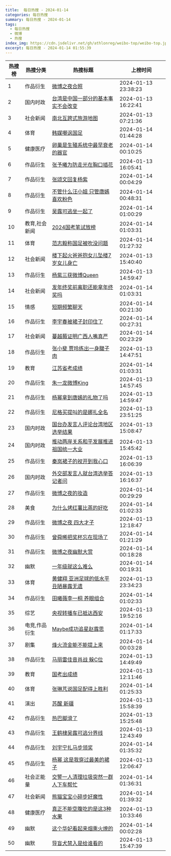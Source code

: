 ```yaml
---
title:  每日热搜 - 2024-01-14
categories: 每日热搜
summary: 每日热搜 - 2024-01-14
tags:
  - 每日热搜
  - 微博
  - 热搜
index_img: https://cdn.jsdelivr.net/gh/athlonreg/weibo-top/weibo-top.jpeg
excerpt: 每日热搜 - 2024-01-14 01:55:39
---
```


| 热搜榜 | 热搜分类 | 热搜标题 | 上榜时间 |
| --- | --- | --- | --- |
| 1 | 作品衍生 | [微博之夜合照](https://s.weibo.com/weibo%3Fq%3D%2523%E5%BE%AE%E5%8D%9A%E4%B9%8B%E5%A4%9C%E5%90%88%E7%85%A7%2523) | 2024-01-13 23:38:23 | 
| 2 | 国内时政 | [台湾是中国一部分的基本事实不会改变](https://s.weibo.com/weibo%3Fq%3D%2523%E5%8F%B0%E6%B9%BE%E6%98%AF%E4%B8%AD%E5%9B%BD%E4%B8%80%E9%83%A8%E5%88%86%E7%9A%84%E5%9F%BA%E6%9C%AC%E4%BA%8B%E5%AE%9E%E4%B8%8D%E4%BC%9A%E6%94%B9%E5%8F%98%2523) | 2024-01-13 16:22:41 | 
| 3 | 社会新闻 | [南北互跨式旅游地图](https://s.weibo.com/weibo%3Fq%3D%2523%E5%8D%97%E5%8C%97%E4%BA%92%E8%B7%A8%E5%BC%8F%E6%97%85%E6%B8%B8%E5%9C%B0%E5%9B%BE%2523) | 2024-01-13 07:21:36 | 
| 4 | 体育 | [韩媒嘲讽国足](https://s.weibo.com/weibo%3Fq%3D%2523%E9%9F%A9%E5%AA%92%E5%98%B2%E8%AE%BD%E5%9B%BD%E8%B6%B3%2523) | 2024-01-14 01:44:28 | 
| 5 | 健康医疗 | [卵巢是生殖系统中最早衰老的器官](https://s.weibo.com/weibo%3Fq%3D%2523%E5%8D%B5%E5%B7%A2%E6%98%AF%E7%94%9F%E6%AE%96%E7%B3%BB%E7%BB%9F%E4%B8%AD%E6%9C%80%E6%97%A9%E8%A1%B0%E8%80%81%E7%9A%84%E5%99%A8%E5%AE%98%2523) | 2024-01-14 00:10:25 | 
| 6 | 作品衍生 | [张予曦为防走光在胸口插花](https://s.weibo.com/weibo%3Fq%3D%2523%E5%BC%A0%E4%BA%88%E6%9B%A6%E4%B8%BA%E9%98%B2%E8%B5%B0%E5%85%89%E5%9C%A8%E8%83%B8%E5%8F%A3%E6%8F%92%E8%8A%B1%2523) | 2024-01-13 16:05:41 | 
| 7 | 作品衍生 | [张颂文回复杨紫](https://s.weibo.com/weibo%3Fq%3D%2523%E5%BC%A0%E9%A2%82%E6%96%87%E5%9B%9E%E5%A4%8D%E6%9D%A8%E7%B4%AB%2523) | 2024-01-14 00:04:29 | 
| 8 | 作品衍生 | [不管什么汪小姐 只管唐嫣喜欢粉色](https://s.weibo.com/weibo%3Fq%3D%2523%E4%B8%8D%E7%AE%A1%E4%BB%80%E4%B9%88%E6%B1%AA%E5%B0%8F%E5%A7%90%20%E5%8F%AA%E7%AE%A1%E5%94%90%E5%AB%A3%E5%96%9C%E6%AC%A2%E7%B2%89%E8%89%B2%2523) | 2024-01-14 00:48:31 | 
| 9 | 作品衍生 | [吴露可逃坐一起了](https://s.weibo.com/weibo%3Fq%3D%2523%E5%90%B4%E9%9C%B2%E5%8F%AF%E9%80%83%E5%9D%90%E4%B8%80%E8%B5%B7%E4%BA%86%2523) | 2024-01-14 01:00:29 | 
| 10 | 教育,社会新闻 | [2024国考笔试放榜](https://s.weibo.com/weibo%3Fq%3D%25232024%E5%9B%BD%E8%80%83%E7%AC%94%E8%AF%95%E6%94%BE%E6%A6%9C%2523) | 2024-01-14 01:03:31 | 
| 11 | 体育 | [范志毅称国足被吹没问题](https://s.weibo.com/weibo%3Fq%3D%2523%E8%8C%83%E5%BF%97%E6%AF%85%E7%A7%B0%E5%9B%BD%E8%B6%B3%E8%A2%AB%E5%90%B9%E6%B2%A1%E9%97%AE%E9%A2%98%2523) | 2024-01-14 01:27:32 | 
| 12 | 社会新闻 | [楼下起火爸爸抱女儿坠楼7岁女儿身亡](https://s.weibo.com/weibo%3Fq%3D%2523%E6%A5%BC%E4%B8%8B%E8%B5%B7%E7%81%AB%E7%88%B8%E7%88%B8%E6%8A%B1%E5%A5%B3%E5%84%BF%E5%9D%A0%E6%A5%BC7%E5%B2%81%E5%A5%B3%E5%84%BF%E8%BA%AB%E4%BA%A1%2523) | 2024-01-13 15:40:40 | 
| 13 | 作品衍生 | [杨紫三获微博Queen](https://s.weibo.com/weibo%3Fq%3D%2523%E6%9D%A8%E7%B4%AB%E4%B8%89%E8%8E%B7%E5%BE%AE%E5%8D%9AQueen%2523) | 2024-01-13 14:59:47 | 
| 14 | 社会新闻 | [发年终奖前离职还能拿年终奖吗](https://s.weibo.com/weibo%3Fq%3D%2523%E5%8F%91%E5%B9%B4%E7%BB%88%E5%A5%96%E5%89%8D%E7%A6%BB%E8%81%8C%E8%BF%98%E8%83%BD%E6%8B%BF%E5%B9%B4%E7%BB%88%E5%A5%96%E5%90%97%2523) | 2024-01-14 01:03:31 | 
| 15 | 情感 | [短期频繁聊天](https://s.weibo.com/weibo%3Fq%3D%2523%E7%9F%AD%E6%9C%9F%E9%A2%91%E7%B9%81%E8%81%8A%E5%A4%A9%2523) | 2024-01-14 00:21:30 | 
| 16 | 作品衍生 | [李宇春被裙子封印住了](https://s.weibo.com/weibo%3Fq%3D%2523%E6%9D%8E%E5%AE%87%E6%98%A5%E8%A2%AB%E8%A3%99%E5%AD%90%E5%B0%81%E5%8D%B0%E4%BD%8F%E4%BA%86%2523) | 2024-01-14 00:27:31 | 
| 17 | 社会新闻 | [蔓越莓证明广西人嘴真严](https://s.weibo.com/weibo%3Fq%3D%2523%E8%94%93%E8%B6%8A%E8%8E%93%E8%AF%81%E6%98%8E%E5%B9%BF%E8%A5%BF%E4%BA%BA%E5%98%B4%E7%9C%9F%E4%B8%A5%2523) | 2024-01-14 00:23:29 | 
| 18 | 作品衍生 | [张小斐 贾玲练出一身腱子肉](https://s.weibo.com/weibo%3Fq%3D%2523%E5%BC%A0%E5%B0%8F%E6%96%90%20%E8%B4%BE%E7%8E%B2%E7%BB%83%E5%87%BA%E4%B8%80%E8%BA%AB%E8%85%B1%E5%AD%90%E8%82%89%2523) | 2024-01-13 14:47:51 | 
| 19 | 教育 | [江苏省考成绩](https://s.weibo.com/weibo%3Fq%3D%2523%E6%B1%9F%E8%8B%8F%E7%9C%81%E8%80%83%E6%88%90%E7%BB%A9%2523) | 2024-01-14 01:03:31 | 
| 20 | 作品衍生 | [朱一龙微博King](https://s.weibo.com/weibo%3Fq%3D%2523%E6%9C%B1%E4%B8%80%E9%BE%99%E5%BE%AE%E5%8D%9AKing%2523) | 2024-01-13 14:57:45 | 
| 21 | 作品衍生 | [杨幂拿到唐嫣的礼物了吗](https://s.weibo.com/weibo%3Fq%3D%2523%E6%9D%A8%E5%B9%82%E6%8B%BF%E5%88%B0%E5%94%90%E5%AB%A3%E7%9A%84%E7%A4%BC%E7%89%A9%E4%BA%86%E5%90%97%2523) | 2024-01-13 14:59:47 | 
| 22 | 作品衍生 | [尼格买提叫的是娜扎全名](https://s.weibo.com/weibo%3Fq%3D%2523%E5%B0%BC%E6%A0%BC%E4%B9%B0%E6%8F%90%E5%8F%AB%E7%9A%84%E6%98%AF%E5%A8%9C%E6%89%8E%E5%85%A8%E5%90%8D%2523) | 2024-01-13 23:51:25 | 
| 23 | 国内时政 | [国台办发言人评论台湾地区选举结果](https://s.weibo.com/weibo%3Fq%3D%2523%E5%9B%BD%E5%8F%B0%E5%8A%9E%E5%8F%91%E8%A8%80%E4%BA%BA%E8%AF%84%E8%AE%BA%E5%8F%B0%E6%B9%BE%E5%9C%B0%E5%8C%BA%E9%80%89%E4%B8%BE%E7%BB%93%E6%9E%9C%2523) | 2024-01-13 15:08:47 | 
| 24 | 国内时政 | [推动两岸关系和平发展推进祖国统一大业](https://s.weibo.com/weibo%3Fq%3D%2523%E6%8E%A8%E5%8A%A8%E4%B8%A4%E5%B2%B8%E5%85%B3%E7%B3%BB%E5%92%8C%E5%B9%B3%E5%8F%91%E5%B1%95%E6%8E%A8%E8%BF%9B%E7%A5%96%E5%9B%BD%E7%BB%9F%E4%B8%80%E5%A4%A7%E4%B8%9A%2523) | 2024-01-13 15:45:42 | 
| 25 | 作品衍生 | [秦岚裙子的衩开到我心口](https://s.weibo.com/weibo%3Fq%3D%2523%E7%A7%A6%E5%B2%9A%E8%A3%99%E5%AD%90%E7%9A%84%E8%A1%A9%E5%BC%80%E5%88%B0%E6%88%91%E5%BF%83%E5%8F%A3%2523) | 2024-01-13 16:06:39 | 
| 26 | 国内时政 | [外交部发言人就台湾选举答记者问](https://s.weibo.com/weibo%3Fq%3D%2523%E5%A4%96%E4%BA%A4%E9%83%A8%E5%8F%91%E8%A8%80%E4%BA%BA%E5%B0%B1%E5%8F%B0%E6%B9%BE%E9%80%89%E4%B8%BE%E7%AD%94%E8%AE%B0%E8%80%85%E9%97%AE%2523) | 2024-01-13 16:16:37 | 
| 27 | 作品衍生 | [微博之夜的妆造](https://s.weibo.com/weibo%3Fq%3D%2523%E5%BE%AE%E5%8D%9A%E4%B9%8B%E5%A4%9C%E7%9A%84%E5%A6%86%E9%80%A0%2523) | 2024-01-14 00:29:29 | 
| 28 | 美食 | [为什么烤红薯比蒸的好吃](https://s.weibo.com/weibo%3Fq%3D%2523%E4%B8%BA%E4%BB%80%E4%B9%88%E7%83%A4%E7%BA%A2%E8%96%AF%E6%AF%94%E8%92%B8%E7%9A%84%E5%A5%BD%E5%90%83%2523) | 2024-01-14 01:02:33 | 
| 29 | 作品衍生 | [微博之夜 四大才子](https://s.weibo.com/weibo%3Fq%3D%2523%E5%BE%AE%E5%8D%9A%E4%B9%8B%E5%A4%9C%20%E5%9B%9B%E5%A4%A7%E6%89%8D%E5%AD%90%2523) | 2024-01-13 12:18:47 | 
| 30 | 作品衍生 | [曾舜晞把奖杯忘在现场了](https://s.weibo.com/weibo%3Fq%3D%2523%E6%9B%BE%E8%88%9C%E6%99%9E%E6%8A%8A%E5%A5%96%E6%9D%AF%E5%BF%98%E5%9C%A8%E7%8E%B0%E5%9C%BA%E4%BA%86%2523) | 2024-01-14 01:21:29 | 
| 31 | 作品衍生 | [微博之夜幽默大赏](https://s.weibo.com/weibo%3Fq%3D%2523%E5%BE%AE%E5%8D%9A%E4%B9%8B%E5%A4%9C%E5%B9%BD%E9%BB%98%E5%A4%A7%E8%B5%8F%2523) | 2024-01-14 00:18:28 | 
| 32 | 幽默 | [一年级就这么难么](https://s.weibo.com/weibo%3Fq%3D%2523%E4%B8%80%E5%B9%B4%E7%BA%A7%E5%B0%B1%E8%BF%99%E4%B9%88%E9%9A%BE%E4%B9%88%2523) | 2024-01-14 00:19:31 | 
| 33 | 体育 | [黄健翔 亚洲足球的低水平丑陋暴露无遗](https://s.weibo.com/weibo%3Fq%3D%2523%E9%BB%84%E5%81%A5%E7%BF%94%20%E4%BA%9A%E6%B4%B2%E8%B6%B3%E7%90%83%E7%9A%84%E4%BD%8E%E6%B0%B4%E5%B9%B3%E4%B8%91%E9%99%8B%E6%9A%B4%E9%9C%B2%E6%97%A0%E9%81%97%2523) | 2024-01-13 23:34:23 | 
| 34 | 作品衍生 | [田曦薇李一桐 养眼组合](https://s.weibo.com/weibo%3Fq%3D%2523%E7%94%B0%E6%9B%A6%E8%96%87%E6%9D%8E%E4%B8%80%E6%A1%90%20%E5%85%BB%E7%9C%BC%E7%BB%84%E5%90%88%2523) | 2024-01-14 01:02:33 | 
| 35 | 综艺 | [央视转播车已抵达西安](https://s.weibo.com/weibo%3Fq%3D%2523%E5%A4%AE%E8%A7%86%E8%BD%AC%E6%92%AD%E8%BD%A6%E5%B7%B2%E6%8A%B5%E8%BE%BE%E8%A5%BF%E5%AE%89%2523) | 2024-01-13 19:52:16 | 
| 36 | 电竞,作品衍生 | [Maybe成功追星赵露思](https://s.weibo.com/weibo%3Fq%3D%2523Maybe%E6%88%90%E5%8A%9F%E8%BF%BD%E6%98%9F%E8%B5%B5%E9%9C%B2%E6%80%9D%2523) | 2024-01-14 01:17:33 | 
| 37 | 剧集 | [烽火流金能不能提上来](https://s.weibo.com/weibo%3Fq%3D%2523%E7%83%BD%E7%81%AB%E6%B5%81%E9%87%91%E8%83%BD%E4%B8%8D%E8%83%BD%E6%8F%90%E4%B8%8A%E6%9D%A5%2523) | 2024-01-14 00:03:28 | 
| 38 | 作品衍生 | [马丽雷佳音肖战 躲C位](https://s.weibo.com/weibo%3Fq%3D%2523%E9%A9%AC%E4%B8%BD%E9%9B%B7%E4%BD%B3%E9%9F%B3%E8%82%96%E6%88%98%20%E8%BA%B2C%E4%BD%8D%2523) | 2024-01-13 14:49:49 | 
| 39 | 教育 | [国考出成绩](https://s.weibo.com/weibo%3Fq%3D%2523%E5%9B%BD%E8%80%83%E5%87%BA%E6%88%90%E7%BB%A9%2523) | 2024-01-13 12:11:46 | 
| 40 | 体育 | [张琳芃说国足配得上胜利](https://s.weibo.com/weibo%3Fq%3D%2523%E5%BC%A0%E7%90%B3%E8%8A%83%E8%AF%B4%E5%9B%BD%E8%B6%B3%E9%85%8D%E5%BE%97%E4%B8%8A%E8%83%9C%E5%88%A9%2523) | 2024-01-14 01:25:33 | 
| 41 | 演出 | [苏醒 新疆](https://s.weibo.com/weibo%3Fq%3D%2523%E8%8B%8F%E9%86%92%20%E6%96%B0%E7%96%86%2523) | 2024-01-13 15:58:39 | 
| 42 | 作品衍生 | [热巴脚滑了](https://s.weibo.com/weibo%3Fq%3D%2523%E7%83%AD%E5%B7%B4%E8%84%9A%E6%BB%91%E4%BA%86%2523) | 2024-01-13 15:25:48 | 
| 43 | 作品衍生 | [王鹤棣吴露可逃分界线](https://s.weibo.com/weibo%3Fq%3D%2523%E7%8E%8B%E9%B9%A4%E6%A3%A3%E5%90%B4%E9%9C%B2%E5%8F%AF%E9%80%83%E5%88%86%E7%95%8C%E7%BA%BF%2523) | 2024-01-13 12:43:49 | 
| 44 | 作品衍生 | [刘宇宁扎马步领奖](https://s.weibo.com/weibo%3Fq%3D%2523%E5%88%98%E5%AE%87%E5%AE%81%E6%89%8E%E9%A9%AC%E6%AD%A5%E9%A2%86%E5%A5%96%2523) | 2024-01-14 01:35:32 | 
| 45 | 作品衍生 | [杨幂 这是我穿过最美的裙子](https://s.weibo.com/weibo%3Fq%3D%2523%E6%9D%A8%E5%B9%82%20%E8%BF%99%E6%98%AF%E6%88%91%E7%A9%BF%E8%BF%87%E6%9C%80%E7%BE%8E%E7%9A%84%E8%A3%99%E5%AD%90%2523) | 2024-01-13 12:06:47 | 
| 46 | 社会正能量 | [交警一人清理垃圾突然一群人下车帮忙](https://s.weibo.com/weibo%3Fq%3D%2523%E4%BA%A4%E8%AD%A6%E4%B8%80%E4%BA%BA%E6%B8%85%E7%90%86%E5%9E%83%E5%9C%BE%E7%AA%81%E7%84%B6%E4%B8%80%E7%BE%A4%E4%BA%BA%E4%B8%8B%E8%BD%A6%E5%B8%AE%E5%BF%99%2523) | 2024-01-14 01:36:31 | 
| 47 | 社会新闻 | [熊猫宝宝小碎步好魔性](https://s.weibo.com/weibo%3Fq%3D%2523%E7%86%8A%E7%8C%AB%E5%AE%9D%E5%AE%9D%E5%B0%8F%E7%A2%8E%E6%AD%A5%E5%A5%BD%E9%AD%94%E6%80%A7%2523) | 2024-01-14 01:39:32 | 
| 48 | 健康医疗 | [真正不能空腹吃的是这3种水果](https://s.weibo.com/weibo%3Fq%3D%2523%E7%9C%9F%E6%AD%A3%E4%B8%8D%E8%83%BD%E7%A9%BA%E8%85%B9%E5%90%83%E7%9A%84%E6%98%AF%E8%BF%993%E7%A7%8D%E6%B0%B4%E6%9E%9C%2523) | 2024-01-13 10:33:46 | 
| 49 | 幽默 | [这个华妃看起来烟熏火燎的](https://s.weibo.com/weibo%3Fq%3D%2523%E8%BF%99%E4%B8%AA%E5%8D%8E%E5%A6%83%E7%9C%8B%E8%B5%B7%E6%9D%A5%E7%83%9F%E7%86%8F%E7%81%AB%E7%87%8E%E7%9A%84%2523) | 2024-01-14 00:02:28 | 
| 50 | 幽默 | [导盲犬禁入是给谁看的](https://s.weibo.com/weibo%3Fq%3D%2523%E5%AF%BC%E7%9B%B2%E7%8A%AC%E7%A6%81%E5%85%A5%E6%98%AF%E7%BB%99%E8%B0%81%E7%9C%8B%E7%9A%84%2523) | 2024-01-13 15:47:39 | 
